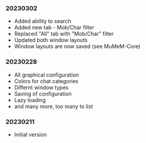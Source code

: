 ### 20230302

  * Added ability to search
  * Added new tab - Mob/Char filter
  * Replaced "All" tab with "Mob/Char" filter
  * Updated both window layouts
  * Window layouts are now saved (see MuMeM-Core)

### 20230228

  * All graphical configuration
  * Colors for chat categories
  * Differnt window types
  * Saving of configuration
  * Lazy loading
  * and many more, too many to list

### 20230211

  * Initial version
